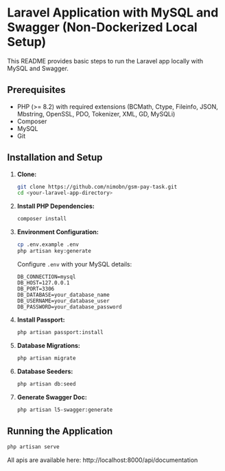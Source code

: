 # Laravel Application with MySQL and Swagger (Non-Dockerized Local Setup)

This README provides basic steps to run the Laravel app locally with MySQL and Swagger.

## Prerequisites

*   PHP (>= 8.2) with required extensions (BCMath, Ctype, Fileinfo, JSON, Mbstring, OpenSSL, PDO, Tokenizer, XML, GD, MySQLi)
*   Composer
*   MySQL
*   Git

## Installation and Setup

1.  **Clone:**

    ```bash
    git clone https://github.com/nimobn/gsm-pay-task.git
    cd <your-laravel-app-directory>
    ```

2.  **Install PHP Dependencies:**

    ```bash
    composer install
    ```

3.  **Environment Configuration:**

    ```bash
    cp .env.example .env
    php artisan key:generate
    ```

    Configure `.env` with your MySQL details:

    ```dotenv
    DB_CONNECTION=mysql
    DB_HOST=127.0.0.1
    DB_PORT=3306
    DB_DATABASE=your_database_name
    DB_USERNAME=your_database_user
    DB_PASSWORD=your_database_password
    ```
    
4.  **Install Passport:**

    ```bash
    php artisan passport:install
    ```
    
5.  **Database Migrations:**

    ```bash
    php artisan migrate
    ```

6.  **Database Seeders:**

    ```bash
    php artisan db:seed
    ```

7.  **Generate Swagger Doc:**

    ```bash
    php artisan l5-swagger:generate
    ```

## Running the Application

```bash
php artisan serve
```
All apis are available here: http://localhost:8000/api/documentation
